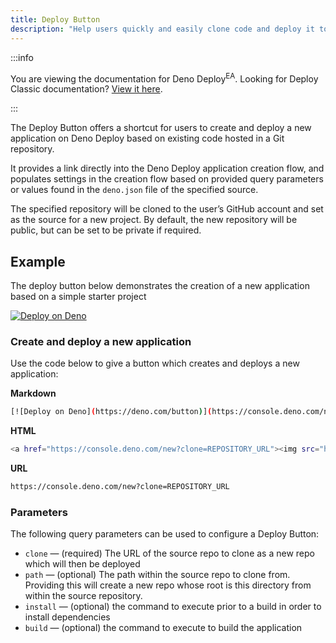 ```yaml
---
title: Deploy Button
description: "Help users quickly and easily clone code and deploy it to Deno Deploy with the click of a button"
---
```


:::info

You are viewing the documentation for Deno Deploy<sup>EA</sup>. Looking for
Deploy Classic documentation? [View it here](/deploy/).

:::

The Deploy Button offers a shortcut for users to create and deploy a new
application on Deno Deploy based on existing code hosted in a Git repository.

It provides a link directly into the Deno Deploy application creation flow, and
populates settings in the creation flow based on provided query parameters or
values found in the `deno.json` file of the specified source.

The specified repository will be cloned to the user’s GitHub account and set as
the source for a new project. By default, the new repository will be public, but
can be set to be private if required.

## Example

The deploy button below demonstrates the creation of a new application based on
a simple starter project

[![Deploy on Deno](https://deno.com/button)](https://console.deno.com/new?clone=https://github.com/denoland/examples&path=hello-world)

### Create and deploy a new application

Use the code below to give a button which creates and deploys a new application:

**Markdown**

```bash
[![Deploy on Deno](https://deno.com/button)](https://console.deno.com/new?clone=REPOSITORY_URL)
```

**HTML**

```bash
<a href="https://console.deno.com/new?clone=REPOSITORY_URL"><img src="https://deno.com/button" alt="Deploy on Deno"/></a>
```

**URL**

```bash
https://console.deno.com/new?clone=REPOSITORY_URL
```

### Parameters

The following query parameters can be used to configure a Deploy Button:

- `clone` — (required) The URL of the source repo to clone as a new repo which
  will then be deployed
- `path` — (optional) The path within the source repo to clone from. Providing
  this will create a new repo whose root is this directory from within the
  source repository.
- `install` — (optional) the command to execute prior to a build in order to
  install dependencies
- `build` — (optional) the command to execute to build the application
